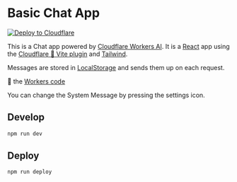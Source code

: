 # Basic Chat App

[![Deploy to Cloudflare](https://deploy.workers.cloudflare.com/button)](https://deploy.workers.cloudflare.com/?url=https://github.com/orangeri/basic-chat1)

This is a Chat app powered by [Cloudflare Workers AI](https://developers.cloudflare.com/workers-ai). It is a [React](https://react.dev) app using the [Cloudflare 🧡 Vite plugin](https://developers.cloudflare.com/workers/vite-plugin/) and [Tailwind](https://tailwindcss.com).

Messages are stored in [LocalStorage](https://developer.mozilla.org/en-US/docs/Web/API/Window/localStorage) and sends them up on each request.

👀 the [Workers code](./worker/index.ts)

You can change the System Message by pressing the settings icon.

## Develop

```bash
npm run dev
```

## Deploy 

```bash
npm run deploy
```
